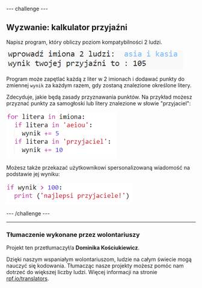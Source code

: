 --- challenge ---

## Wyzwanie: kalkulator przyjaźni

Napisz program, który obliczy poziom kompatybilności 2 ludzi.

![zrzut ekranu](images/messages-friends.png)

Program może zapętlać każdą z liter w 2 imionach i dodawać punkty do zmiennej `wynik` za każdym razem, gdy zostaną znalezione określone litery.

Zdecyduje, jakie będą zasady przyznawania punktów. Na przykład możesz przyznać punkty za samogłoski lub litery znalezione w słowie "przyjaciel":

![zrzut ekranu](images/messages-friends-code.png)

Możesz także przekazać użytkownikowi spersonalizowaną wiadomość na podstawie jej wyniku:

![zrzut ekranu](images/messages-best-friends.png)

--- /challenge ---

***
### Tłumaczenie wykonane przez wolontariuszy

 Projekt ten przetłumaczył/a **Dominika Kościukiewicz**. 
 
 Dzięki naszym wspaniałym wolontariuszom, ludzie na całym świecie mogą nauczyć się kodowania. Tłumacząc nasze projekty możesz pomóc nam dotrzeć do większej liczby ludzi. Więcej informacji na stronie [rpf.io/translators](https://rpf.io/translators).
